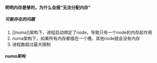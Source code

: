 #### 明明内存是够的，为什么会报“无法分配内存”
#####  可能存在的问题
1. [[numa]]架构下，进程启动绑定了node，导致只有一个node的内存起作用
2. numa架构下，如果所有内存都插在一个槽，其他node就会没有内存
3. 进程数超过最大限制
##### numa架构
